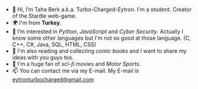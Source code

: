 - 👋 Hi, I’m Taha Berk a.k.a. Turbo-Charged-Eytron. I'm a student. Creator of the Stardle web-game.
- 🌍 I'm from **Turkey**.
- 👀 I’m interested in _Python_, _JavaScript_ and _Cyber Security_. Actually I know some other languages but I'm not so good at those language. (C, C++, C#, Java, SQL, HTML, CSS)
- 📖 I'm also reading and collecting _comic books_ and I want to share my ideas with you guys too.
- 🎥 I'm a huge fan of _sci-fi_ movies and _Motor Sports_.  
- 📫 You can contact me via my E-mail. My E-mail is eytronturbocharged@gmail.com 

